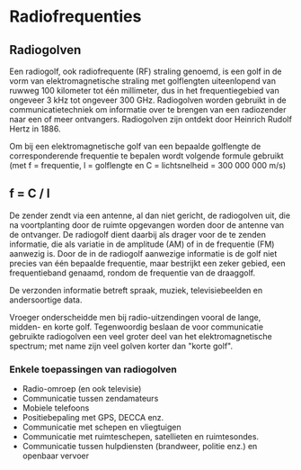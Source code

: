 # Radiofrequenties

## Radiogolven
Een radiogolf, ook radiofrequente (RF) straling genoemd, is een golf in de vorm van elektromagnetische straling met golflengten uiteenlopend van ruwweg 100 kilometer tot één millimeter, dus in het frequentiegebied van ongeveer 3 kHz tot ongeveer 300 GHz. Radiogolven worden gebruikt in de communicatietechniek om informatie over te brengen van een radiozender naar een of meer ontvangers. Radiogolven zijn ontdekt door Heinrich Rudolf Hertz in 1886.

Om bij een elektromagnetische golf van een bepaalde golflengte de corresponderende frequentie te bepalen wordt volgende formule gebruikt (met f = frequentie, l = golflengte en C = lichtsnelheid = 300 000 000 m/s)

## f = C / l

De zender zendt via een antenne, al dan niet gericht, de radiogolven uit, die na voortplanting door de ruimte opgevangen worden door de antenne van de ontvanger. De radiogolf dient daarbij als drager voor de te zenden informatie, die als variatie in de amplitude (AM) of in de frequentie (FM) aanwezig is. Door de in de radiogolf aanwezige informatie is de golf niet precies van één bepaalde frequentie, maar bestrijkt een zeker gebied, een frequentieband genaamd, rondom de frequentie van de draaggolf.

De verzonden informatie betreft spraak, muziek, televisiebeelden en andersoortige data.

Vroeger onderscheidde men bij radio-uitzendingen vooral de lange, midden- en korte golf. Tegenwoordig beslaan de voor communicatie gebruikte radiogolven een veel groter deel van het elektromagnetische spectrum; met name zijn veel golven korter dan "korte golf".

### Enkele toepassingen van radiogolven

- Radio-omroep (en ook televisie)
- Communicatie tussen zendamateurs
- Mobiele telefoons
- Positiebepaling met GPS, DECCA enz.
- Communicatie met schepen en vliegtuigen
- Communicatie met ruimteschepen, satellieten en ruimtesondes.
- Communicatie tussen hulpdiensten (brandweer, politie enz.) en openbaar vervoer
